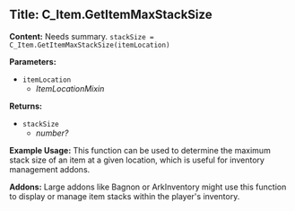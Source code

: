 ## Title: C_Item.GetItemMaxStackSize

**Content:**
Needs summary.
`stackSize = C_Item.GetItemMaxStackSize(itemLocation)`

**Parameters:**
- `itemLocation`
  - *ItemLocationMixin*

**Returns:**
- `stackSize`
  - *number?*

**Example Usage:**
This function can be used to determine the maximum stack size of an item at a given location, which is useful for inventory management addons.

**Addons:**
Large addons like Bagnon or ArkInventory might use this function to display or manage item stacks within the player's inventory.